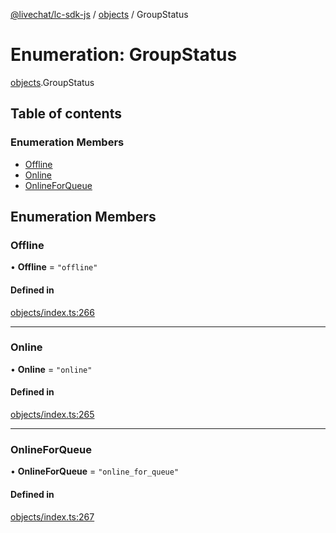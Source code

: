 [@livechat/lc-sdk-js](../README.md) / [objects](../modules/objects.md) / GroupStatus

# Enumeration: GroupStatus

[objects](../modules/objects.md).GroupStatus

## Table of contents

### Enumeration Members

- [Offline](objects.GroupStatus.md#offline)
- [Online](objects.GroupStatus.md#online)
- [OnlineForQueue](objects.GroupStatus.md#onlineforqueue)

## Enumeration Members

### Offline

• **Offline** = ``"offline"``

#### Defined in

[objects/index.ts:266](https://github.com/livechat/lc-sdk-js/blob/4da1eb6/src/objects/index.ts#L266)

___

### Online

• **Online** = ``"online"``

#### Defined in

[objects/index.ts:265](https://github.com/livechat/lc-sdk-js/blob/4da1eb6/src/objects/index.ts#L265)

___

### OnlineForQueue

• **OnlineForQueue** = ``"online_for_queue"``

#### Defined in

[objects/index.ts:267](https://github.com/livechat/lc-sdk-js/blob/4da1eb6/src/objects/index.ts#L267)
